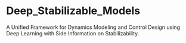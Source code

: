 # Deep_Stabilizable_Models
A Unified Framework for Dynamics Modeling and Control Design using Deep Learning with Side Information on Stabilizability.
